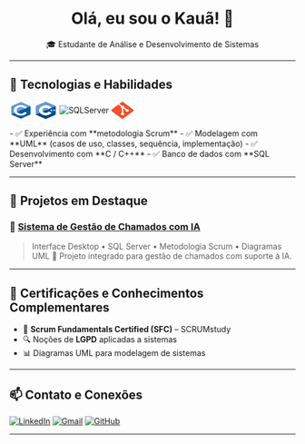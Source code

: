 <h1 align="center">Olá, eu sou o Kauã! 👋</h1>

<p align="center">
  🎓 Estudante de Análise e Desenvolvimento de Sistemas <br>
</p>

---

## 🚀 Tecnologias e Habilidades

<div style="display: inline_block">
  <img align="center" alt="C" height="30" width="40" src="https://raw.githubusercontent.com/devicons/devicon/master/icons/c/c-original.svg">
  <img align="center" alt="C++" height="30" width="40" src="https://raw.githubusercontent.com/devicons/devicon/master/icons/cplusplus/cplusplus-original.svg">
  <img align="center" alt="SQLServer" height="30" width="40" src="https://cdn.jsdelivr.net/gh/devicons/devicon/icons/microsoftsqlserver/microsoftsqlserver-plain.svg">
  <img align="center" alt="Git" height="30" width="40" src="https://raw.githubusercontent.com/devicons/devicon/master/icons/git/git-original.svg">
</div>
<br>
- ✅ Experiência com **metodologia Scrum**
- ✅ Modelagem com **UML** (casos de uso, classes, sequência, implementação)
- ✅ Desenvolvimento com **C / C++**
- ✅ Banco de dados com **SQL Server**

---

## 🧠 Projetos em Destaque

### 🔧 [Sistema de Gestão de Chamados com IA](https://github.com/seuusuario/projeto-suporte-ia)
> Interface Desktop • SQL Server • Metodologia Scrum • Diagramas UML 
> 📌 Projeto integrado para gestão de chamados com suporte à IA.

---

## 🏅 Certificações e Conhecimentos Complementares

- 🎯 **Scrum Fundamentals Certified (SFC)** – SCRUMstudy  
- 🔍 Noções de **LGPD** aplicadas a sistemas
- 📊 Diagramas UML para modelagem de sistemas

---

## 📫 Contato e Conexões

[![LinkedIn](https://img.shields.io/badge/LinkedIn-0077B5?style=for-the-badge&logo=linkedin&logoColor=white)](https://www.linkedin.com/in/kau%C3%A3-castro-565b211ba/)
[![Gmail](https://img.shields.io/badge/Gmail-D14836?style=for-the-badge&logo=gmail&logoColor=white)](mailto:kaua.c0207@gmail.com)
[![GitHub](https://img.shields.io/badge/GitHub-100000?style=for-the-badge&logo=github&logoColor=white)](https://github.com/Kauacsilva)

---
